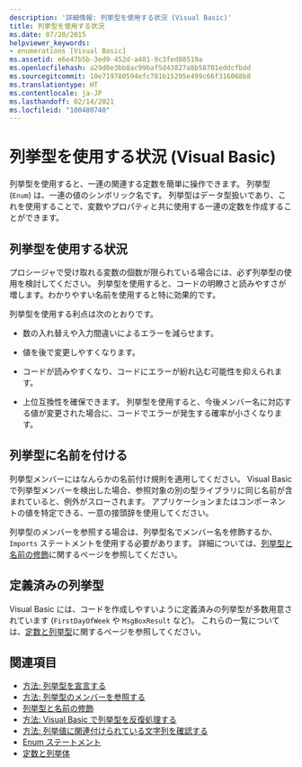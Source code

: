 ```yaml
---
description: '詳細情報: 列挙型を使用する状況 (Visual Basic)'
title: 列挙型を使用する状況
ms.date: 07/20/2015
helpviewer_keywords:
- enumerations [Visual Basic]
ms.assetid: e6e47b5b-3ed9-452d-a481-9c3fed88519a
ms.openlocfilehash: a29d0e3bb8ac99baf5d43827a8b58701eddcfbdd
ms.sourcegitcommit: 10e719780594efc781b15295e499c66f316068b8
ms.translationtype: HT
ms.contentlocale: ja-JP
ms.lasthandoff: 02/14/2021
ms.locfileid: "100480740"
---
```

# <a name="when-to-use-an-enumeration-visual-basic"></a>列挙型を使用する状況 (Visual Basic)

列挙型を使用すると、一連の関連する定数を簡単に操作できます。 列挙型 (`Enum`) は、一連の値のシンボリック名です。 列挙型はデータ型扱いであり、これを使用することで、変数やプロパティと共に使用する一連の定数を作成することができます。  
  
## <a name="when-to-use-an-enumeration"></a>列挙型を使用する状況  

 プロシージャで受け取れる変数の個数が限られている場合には、必ず列挙型の使用を検討してください。 列挙型を使用すると、コードの明瞭さと読みやすさが増します。わかりやすい名前を使用すると特に効果的です。  
  
 列挙型を使用する利点は次のとおりです。  
  
- 数の入れ替えや入力間違いによるエラーを減らせます。  
  
- 値を後で変更しやすくなります。  
  
- コードが読みやすくなり、コードにエラーが紛れ込む可能性を抑えられます。  
  
- 上位互換性を確保できます。 列挙型を使用すると、今後メンバー名に対応する値が変更された場合に、コードでエラーが発生する確率が小さくなります。  
  
## <a name="naming-enumerations"></a>列挙型に名前を付ける  

 列挙型メンバーにはなんらかの名前付け規則を適用してください。 Visual Basic で列挙型メンバーを検出した場合、参照対象の別の型ライブラリに同じ名前が含まれていると、例外がスローされます。 アプリケーションまたはコンポーネントの値を特定できる、一意の接頭辞を使用してください。  
  
 列挙型のメンバーを参照する場合は、列挙型名でメンバー名を修飾するか、`Imports` ステートメントを使用する必要があります。 詳細については、[列挙型と名前の修飾](enumerations-and-name-qualification.md)に関するページを参照してください。  
  
## <a name="predefined-enumerations"></a>定義済みの列挙型  

 Visual Basic には、コードを作成しやすいように定義済みの列挙型が多数用意されています (`FirstDayOfWeek` や `MsgBoxResult` など)。 これらの一覧については、[定数と列挙型](../../../language-reference/constants-and-enumerations.md)に関するページを参照してください。  
  
## <a name="see-also"></a>関連項目

- [方法: 列挙型を宣言する](how-to-declare-enumerations.md)
- [方法: 列挙型のメンバーを参照する](how-to-refer-to-an-enumeration-member.md)
- [列挙型と名前の修飾](enumerations-and-name-qualification.md)
- [方法: Visual Basic で列挙型を反復処理する](how-to-iterate-through-an-enumeration.md)
- [方法: 列挙値に関連付けられている文字列を確認する](how-to-determine-the-string-associated-with-an-enumeration-value.md)
- [Enum ステートメント](../../../language-reference/statements/enum-statement.md)
- [定数と列挙体](../../../language-reference/constants-and-enumerations.md)

